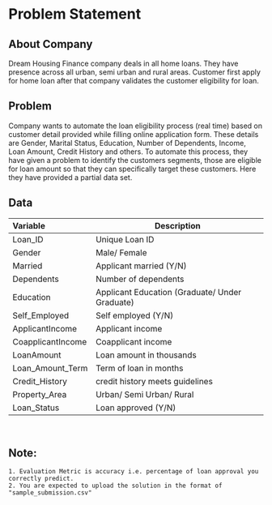 # Problem Statement


## About Company
Dream Housing Finance company deals in all home loans. They have presence across all urban, 
semi urban and rural areas. Customer first apply for home loan after that company validates 
the customer eligibility for loan.


## Problem
Company wants to automate the loan eligibility process (real time) based on customer detail
provided while filling online application form. These details are Gender, Marital Status, 
Education, Number of Dependents, Income, Loan Amount, Credit History and others. To automate 
this process, they have given a problem to identify the customers segments, those are eligible 
for loan amount so that they can specifically target these customers. Here they have provided 
a partial data set.

 
## Data
|Variable                  |Description                                   |
|:---                      |---           |
|Loan_ID                   |Unique Loan ID                                |
|Gender                    |Male/ Female                                  |
|Married                   |Applicant married (Y/N)                       |
|Dependents                |Number of dependents                          |
|Education                 |Applicant Education (Graduate/ Under Graduate)|
|Self_Employed             |Self employed (Y/N)                           |
|ApplicantIncome           |Applicant income                              |
|CoapplicantIncome         |Coapplicant income                            |
|LoanAmount                |Loan amount in thousands                      |
|Loan_Amount_Term          |Term of loan in months                        |
|Credit_History            |credit history meets guidelines               |     
|Property_Area             |Urban/ Semi Urban/ Rural                      |
|Loan_Status               |Loan approved (Y/N)                           |
 

## Note: 
    1. Evaluation Metric is accuracy i.e. percentage of loan approval you correctly predict.
    2. You are expected to upload the solution in the format of "sample_submission.csv"


